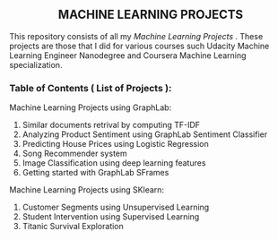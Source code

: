 ##                                               <h2 align = "center">**MACHINE LEARNING PROJECTS**</h2>

This repository consists of all my _Machine Learning Projects_ . These projects are those that I did for various
courses such Udacity Machine Learning Engineer Nanodegree and Coursera Machine Learning specialization.

### Table of Contents ( List of Projects ):

Machine Learning Projects using GraphLab:<br />
1. Similar documents retrival by computing TF-IDF<br />
2. Analyzing Product Sentiment using GraphLab Sentiment Classifier<br />
3. Predicting House Prices using Logistic Regression<br />
4. Song Recommender system<br />
5. Image Classification using deep learning features<br />
6. Getting started with GraphLab SFrames

Machine Learning Projects using SKlearn:<br />
1. Customer Segments using Unsupervised Learning<br />
2. Student Intervention using Supervised Learning<br />
3. Titanic Survival Exploration<br />

              
              
